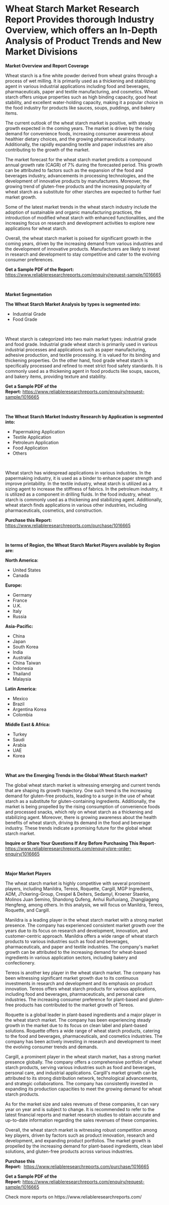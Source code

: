 <p><h1>Wheat Starch Market Research Report Provides thorough Industry Overview, which offers an In-Depth Analysis of Product Trends and New Market Divisions</h1></p><p><strong>Market Overview and Report Coverage</strong></p>
<p><p>Wheat starch is a fine white powder derived from wheat grains through a process of wet milling. It is primarily used as a thickening and stabilizing agent in various industrial applications including food and beverages, pharmaceuticals, paper and textile manufacturing, and cosmetics. Wheat starch offers unique properties such as high binding capacity, good heat stability, and excellent water-holding capacity, making it a popular choice in the food industry for products like sauces, soups, puddings, and bakery items.</p><p>The current outlook of the wheat starch market is positive, with steady growth expected in the coming years. The market is driven by the rising demand for convenience foods, increasing consumer awareness about healthier dietary choices, and the growing pharmaceutical industry. Additionally, the rapidly expanding textile and paper industries are also contributing to the growth of the market.</p><p>The market forecast for the wheat starch market predicts a compound annual growth rate (CAGR) of 7% during the forecasted period. This growth can be attributed to factors such as the expansion of the food and beverages industry, advancements in processing technologies, and the development of innovative products by manufacturers. Moreover, the growing trend of gluten-free products and the increasing popularity of wheat starch as a substitute for other starches are expected to further fuel market growth.</p><p>Some of the latest market trends in the wheat starch industry include the adoption of sustainable and organic manufacturing practices, the introduction of modified wheat starch with enhanced functionalities, and the increasing focus on research and development activities to explore new applications for wheat starch.</p><p>Overall, the wheat starch market is poised for significant growth in the coming years, driven by the increasing demand from various industries and the development of innovative products. Manufacturers are likely to invest in research and development to stay competitive and cater to the evolving consumer preferences.</p></p>
<p><strong>Get a Sample PDF of the Report:</strong> <a href="https://www.reliableresearchreports.com/enquiry/request-sample/1016665">https://www.reliableresearchreports.com/enquiry/request-sample/1016665</a></p>
<p>&nbsp;</p>
<p><strong>Market Segmentation</strong></p>
<p><strong>The Wheat Starch Market Analysis by types is segmented into:</strong></p>
<p><ul><li>Industrial Grade</li><li>Food Grade</li></ul></p>
<p>&nbsp;</p>
<p><p>Wheat starch is categorized into two main market types: industrial grade and food grade. Industrial grade wheat starch is primarily used in various industrial processes and applications such as paper manufacturing, adhesive production, and textile processing. It is valued for its binding and thickening properties. On the other hand, food grade wheat starch is specifically processed and refined to meet strict food safety standards. It is commonly used as a thickening agent in food products like soups, sauces, and bakery items, providing texture and stability.</p></p>
<p><strong>Get a Sample PDF of the Report:</strong>&nbsp;<a href="https://www.reliableresearchreports.com/enquiry/request-sample/1016665">https://www.reliableresearchreports.com/enquiry/request-sample/1016665</a></p>
<p>&nbsp;</p>
<p><strong>The Wheat Starch Market Industry Research by Application is segmented into:</strong></p>
<p><ul><li>Papermaking Application</li><li>Textile Application</li><li>Petroleum Application</li><li>Food Application</li><li>Others</li></ul></p>
<p>&nbsp;</p>
<p><p>Wheat starch has widespread applications in various industries. In the papermaking industry, it is used as a binder to enhance paper strength and improve printability. In the textile industry, wheat starch is utilized as a sizing agent to increase the stiffness of fabrics. In the petroleum industry, it is utilized as a component in drilling fluids. In the food industry, wheat starch is commonly used as a thickening and stabilizing agent. Additionally, wheat starch finds applications in various other industries, including pharmaceuticals, cosmetics, and construction.</p></p>
<p><strong>Purchase this Report:</strong>&nbsp; <a href="https://www.reliableresearchreports.com/purchase/1016665">https://www.reliableresearchreports.com/purchase/1016665</a></p>
<p>&nbsp;</p>
<p><strong>In terms of Region, the Wheat Starch Market Players available by Region are:</strong></p>
<p>
    <p> <strong> North America: </strong>
        <ul>
            <li>United States</li>
            <li>Canada</li>
        </ul>
        </p> 
    <p> <strong> Europe: </strong>
        <ul>
            <li>Germany</li>
            <li>France</li>
            <li>U.K.</li>
            <li>Italy</li>
            <li>Russia</li>
        </ul>
        </p> 
    <p> <strong> Asia-Pacific: </strong>
        <ul>
            <li>China</li>
            <li>Japan</li>
            <li>South Korea</li>
            <li>India</li>
            <li>Australia</li>
            <li>China Taiwan</li>
            <li>Indonesia</li>
            <li>Thailand</li>
            <li>Malaysia</li>
        </ul>
        </p> 
    <p> <strong> Latin America: </strong>
        <ul>
            <li>Mexico</li>
            <li>Brazil</li>
            <li>Argentina Korea</li>
            <li>Colombia</li>
        </ul>
        </p> 
    <p> <strong> Middle East & Africa: </strong>
        <ul>
            <li>Turkey</li>
            <li>Saudi</li>
            <li>Arabia</li>
            <li>UAE</li>
            <li>Korea</li>
        </ul>
    </p>
    </p>
<p>&nbsp;</p>
<p><strong>What are the Emerging Trends in the Global Wheat Starch market?</strong></p>
<p><p>The global wheat starch market is witnessing emerging and current trends that are shaping its growth trajectory. One such trend is the increasing demand for gluten-free products, leading to a surge in the use of wheat starch as a substitute for gluten-containing ingredients. Additionally, the market is being propelled by the rising consumption of convenience foods and processed snacks, which rely on wheat starch as a thickening and stabilizing agent. Moreover, there is growing awareness about the health benefits of wheat starch, driving its demand in the food and beverage industry. These trends indicate a promising future for the global wheat starch market.</p></p>
<p><strong>Inquire or Share Your Questions If Any Before Purchasing This Report</strong>- <a href="https://www.reliableresearchreports.com/enquiry/pre-order-enquiry/1016665">https://www.reliableresearchreports.com/enquiry/pre-order-enquiry/1016665</a></p>
<p>&nbsp;</p>
<p><strong>Major Market Players</strong></p>
<p><p>The wheat starch market is highly competitive with several prominent players, including Manildra, Tereos, Roquette, Cargill, MGP Ingredients, ADM, J?ckering-Group, Crespel & Deiters, Sedamyl, Kroener Staerke, Molinos Juan Semino, Shandong Qufeng, Anhui Ruifuxiang, Zhangjiagang Hengfeng, among others. In this analysis, we will focus on Manildra, Tereos, Roquette, and Cargill.</p><p>Manildra is a leading player in the wheat starch market with a strong market presence. The company has experienced consistent market growth over the years due to its focus on research and development, innovation, and customer-centric approach. Manildra offers a wide range of wheat starch products to various industries such as food and beverages, pharmaceuticals, and paper and textile industries. The company's market growth can be attributed to the increasing demand for wheat-based ingredients in various application sectors, including bakery and confectionery.</p><p>Tereos is another key player in the wheat starch market. The company has been witnessing significant market growth due to its continuous investments in research and development and its emphasis on product innovation. Tereos offers wheat starch products for various applications, including food and beverages, pharmaceuticals, and personal care industries. The increasing consumer preference for plant-based and gluten-free products has contributed to the market growth of Tereos.</p><p>Roquette is a global leader in plant-based ingredients and a major player in the wheat starch market. The company has been experiencing steady growth in the market due to its focus on clean label and plant-based solutions. Roquette offers a wide range of wheat starch products, catering to the food and beverages, pharmaceuticals, and cosmetics industries. The company has been actively investing in research and development to meet the evolving consumer trends and demands.</p><p>Cargill, a prominent player in the wheat starch market, has a strong market presence globally. The company offers a comprehensive portfolio of wheat starch products, serving various industries such as food and beverages, personal care, and industrial applications. Cargill's market growth can be attributed to its strong distribution network, technological advancements, and strategic collaborations. The company has consistently invested in expanding its production capacities to meet the growing demand for wheat starch products.</p><p>As for the market size and sales revenues of these companies, it can vary year on year and is subject to change. It is recommended to refer to the latest financial reports and market research studies to obtain accurate and up-to-date information regarding the sales revenues of these companies.</p><p>Overall, the wheat starch market is witnessing robust competition among key players, driven by factors such as product innovation, research and development, and expanding product portfolios. The market growth is propelled by the increasing demand for plant-based ingredients, clean label solutions, and gluten-free products across various industries.</p></p>
<p><strong>Purchase this Report:</strong>&nbsp;&nbsp;<a href="https://www.reliableresearchreports.com/purchase/1016665">https://www.reliableresearchreports.com/purchase/1016665</a></p>
<p></p>
<p><strong>Get a Sample PDF of the Report:</strong>&nbsp;<a href="https://www.reliableresearchreports.com/enquiry/request-sample/1016665">https://www.reliableresearchreports.com/enquiry/request-sample/1016665</a></p>
<p>Check more reports on https://www.reliableresearchreports.com/</p>